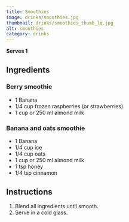 ```yaml
---
title: Smoothies
image: drinks/smoothies.jpg
thumbnail: drinks/smoothies_thumb_lq.jpg
alt: smoothies
category: drinks
---
```


**Serves 1**

## Ingredients

### Berry smoothie

- 1 Banana
- 1/4 cup frozen raspberries (or strawberries)
- 1 cup or 250 ml almond milk

### Banana and oats smoothie

- 1 Banana
- 1/4 cup ice
- 1/4 cup oats
- 1 cup or 250 ml almond milk
- 1 tsp honey
- 1/4 tsp cinnamon

## Instructions

1. Blend all ingredients until smooth.
1. Serve in a cold glass.
